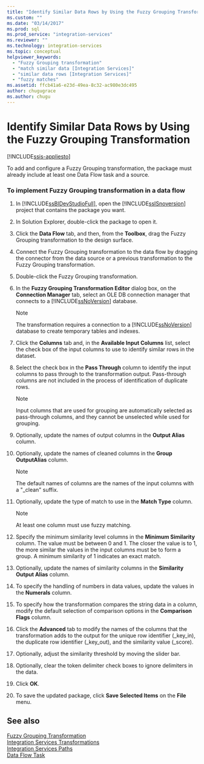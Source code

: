 ```yaml
---
title: "Identify Similar Data Rows by Using the Fuzzy Grouping Transformation | Microsoft Docs"
ms.custom: ""
ms.date: "03/14/2017"
ms.prod: sql
ms.prod_service: "integration-services"
ms.reviewer: ""
ms.technology: integration-services
ms.topic: conceptual
helpviewer_keywords: 
  - "Fuzzy Grouping transformation"
  - "match similar data [Integration Services]"
  - "similar data rows [Integration Services]"
  - "fuzzy matches"
ms.assetid: ffcb41a6-e23d-49ea-8c32-ac980e3dc495
author: chugugrace
ms.author: chugu
---
```

# Identify Similar Data Rows by Using the Fuzzy Grouping Transformation

[!INCLUDE[ssis-appliesto](../../../includes/ssis-appliesto-ssvrpluslinux-asdb-asdw-xxx.md)]


  To add and configure a Fuzzy Grouping transformation, the package must already include at least one Data Flow task and a source.  
  
### To implement Fuzzy Grouping transformation in a data flow  
  
1.  In [!INCLUDE[ssBIDevStudioFull](../../../includes/ssbidevstudiofull-md.md)], open the [!INCLUDE[ssISnoversion](../../../includes/ssisnoversion-md.md)] project that contains the package you want.  
  
2.  In Solution Explorer, double-click the package to open it.  
  
3.  Click the **Data Flow** tab, and then, from the **Toolbox**, drag the Fuzzy Grouping transformation to the design surface.  
  
4.  Connect the Fuzzy Grouping transformation to the data flow by dragging the connector from the data source or a previous transformation to the Fuzzy Grouping transformation.  
  
5.  Double-click the Fuzzy Grouping transformation.  
  
6.  In the **Fuzzy Grouping Transformation Editor** dialog box, on the **Connection Manager** tab, select an OLE DB connection manager that connects to a [!INCLUDE[ssNoVersion](../../../includes/ssnoversion-md.md)] database.  
  
    > [!NOTE]  
    >  The transformation requires a connection to a [!INCLUDE[ssNoVersion](../../../includes/ssnoversion-md.md)] database to create temporary tables and indexes.  
  
7.  Click the **Columns** tab and, in the **Available Input Columns** list, select the check box of the input columns to use to identify similar rows in the dataset.  
  
8.  Select the check box in the **Pass Through** column to identify the input columns to pass through to the transformation output. Pass-through columns are not included in the process of identification of duplicate rows.  
  
    > [!NOTE]  
    >  Input columns that are used for grouping are automatically selected as pass-through columns, and they cannot be unselected while used for grouping.  
  
9. Optionally, update the names of output columns in the **Output Alias** column.  
  
10. Optionally, update the names of cleaned columns in the **Group OutputAlias** column.  
  
    > [!NOTE]  
    >  The default names of columns are the names of the input columns with a "_clean" suffix.  
  
11. Optionally, update the type of match to use in the **Match Type** column.  
  
    > [!NOTE]  
    >  At least one column must use fuzzy matching.  
  
12. Specify the minimum similarity level columns in the **Minimum Similarity** column. The value must be between 0 and 1. The closer the value is to 1, the more similar the values in the input columns must be to form a group. A minimum similarity of 1 indicates an exact match.  
  
13. Optionally, update the names of similarity columns in the **Similarity Output Alias** column.  
  
14. To specify the handling of numbers in data values, update the values in the **Numerals** column.  
  
15. To specify how the transformation compares the string data in a column, modify the default selection of comparison options in the **Comparison Flags** column.  
  
16. Click the **Advanced** tab to modify the names of the columns that the transformation adds to the output for the unique row identifier (_key_in), the duplicate row identifier (_key_out), and the similarity value (_score).  
  
17. Optionally, adjust the similarity threshold by moving the slider bar.  
  
18. Optionally, clear the token delimiter check boxes to ignore delimiters in the data.  
  
19. Click **OK**.  
  
20. To save the updated package, click **Save Selected Items** on the **File** menu.  
  
## See also  
 [Fuzzy Grouping Transformation](../../../integration-services/data-flow/transformations/fuzzy-grouping-transformation.md)   
 [Integration Services Transformations](../../../integration-services/data-flow/transformations/integration-services-transformations.md)   
 [Integration Services Paths](../../../integration-services/data-flow/integration-services-paths.md)   
 [Data Flow Task](../../../integration-services/control-flow/data-flow-task.md)  
  
  
